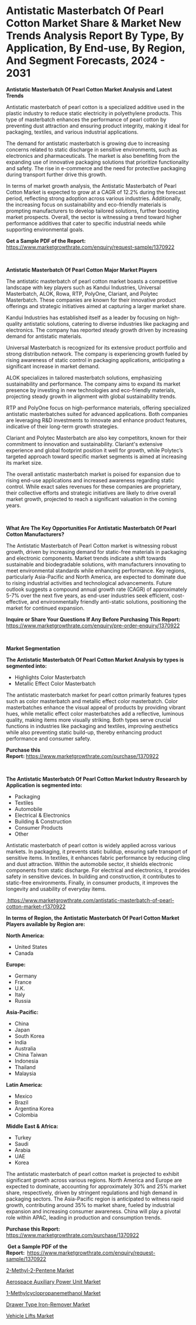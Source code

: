 <p><h1>Antistatic Masterbatch Of Pearl Cotton Market Share & Market New Trends Analysis Report By Type, By Application, By End-use, By Region, And Segment Forecasts, 2024 - 2031</h1></p><p><strong>Antistatic Masterbatch Of Pearl Cotton Market Analysis and Latest Trends</strong></p>
<p><p>Antistatic masterbatch of pearl cotton is a specialized additive used in the plastic industry to reduce static electricity in polyethylene products. This type of masterbatch enhances the performance of pearl cotton by preventing dust attraction and ensuring product integrity, making it ideal for packaging, textiles, and various industrial applications. </p><p>The demand for antistatic masterbatch is growing due to increasing concerns related to static discharge in sensitive environments, such as electronics and pharmaceuticals. The market is also benefiting from the expanding use of innovative packaging solutions that prioritize functionality and safety. The rise in e-commerce and the need for protective packaging during transport further drive this growth.</p><p>In terms of market growth analysis, the Antistatic Masterbatch of Pearl Cotton Market is expected to grow at a CAGR of 12.2% during the forecast period, reflecting strong adoption across various industries. Additionally, the increasing focus on sustainability and eco-friendly materials is prompting manufacturers to develop tailored solutions, further boosting market prospects. Overall, the sector is witnessing a trend toward higher performance additives that cater to specific industrial needs while supporting environmental goals.</p></p>
<p><strong>Get a Sample PDF of the Report:&nbsp;</strong> <a href="https://www.marketgrowthrate.com/enquiry/request-sample/1370922">https://www.marketgrowthrate.com/enquiry/request-sample/1370922</a></p>
<p>&nbsp;</p>
<p><strong>Antistatic Masterbatch Of Pearl Cotton Major Market Players</strong></p>
<p><p>The antistatic masterbatch of pearl cotton market boasts a competitive landscape with key players such as Kandui Industries, Universal Masterbatch, ALOK, Rowa, RTP, PolyOne, Clariant, and Polytec Masterbatch. These companies are known for their innovative product offerings and strategic initiatives aimed at capturing a larger market share.</p><p>Kandui Industries has established itself as a leader by focusing on high-quality antistatic solutions, catering to diverse industries like packaging and electronics. The company has reported steady growth driven by increasing demand for antistatic materials.</p><p>Universal Masterbatch is recognized for its extensive product portfolio and strong distribution network. The company is experiencing growth fueled by rising awareness of static control in packaging applications, anticipating a significant increase in market demand.</p><p>ALOK specializes in tailored masterbatch solutions, emphasizing sustainability and performance. The company aims to expand its market presence by investing in new technologies and eco-friendly materials, projecting steady growth in alignment with global sustainability trends.</p><p>RTP and PolyOne focus on high-performance materials, offering specialized antistatic masterbatches suited for advanced applications. Both companies are leveraging R&D investments to innovate and enhance product features, indicative of their long-term growth strategies.</p><p>Clariant and Polytec Masterbatch are also key competitors, known for their commitment to innovation and sustainability. Clariant's extensive experience and global footprint position it well for growth, while Polytec’s targeted approach toward specific market segments is aimed at increasing its market size.</p><p>The overall antistatic masterbatch market is poised for expansion due to rising end-use applications and increased awareness regarding static control. While exact sales revenues for these companies are proprietary, their collective efforts and strategic initiatives are likely to drive overall market growth, projected to reach a significant valuation in the coming years.</p></p>
<p>&nbsp;</p>
<p><strong>What Are The Key Opportunities For Antistatic Masterbatch Of Pearl Cotton Manufacturers?</strong></p>
<p><p>The Antistatic Masterbatch of Pearl Cotton market is witnessing robust growth, driven by increasing demand for static-free materials in packaging and electronic components. Market trends indicate a shift towards sustainable and biodegradable solutions, with manufacturers innovating to meet environmental standards while enhancing performance. Key regions, particularly Asia-Pacific and North America, are expected to dominate due to rising industrial activities and technological advancements. Future outlook suggests a compound annual growth rate (CAGR) of approximately 5-7% over the next five years, as end-user industries seek efficient, cost-effective, and environmentally friendly anti-static solutions, positioning the market for continued expansion.</p></p>
<p><strong>Inquire or Share Your Questions If Any Before Purchasing This Report:</strong> <a href="https://www.marketgrowthrate.com/enquiry/pre-order-enquiry/1370922">https://www.marketgrowthrate.com/enquiry/pre-order-enquiry/1370922</a></p>
<p>&nbsp;</p>
<p><strong>Market Segmentation</strong></p>
<p><strong>The Antistatic Masterbatch Of Pearl Cotton Market Analysis by types is segmented into:</strong></p>
<p><ul><li>Highlights Color Masterbatch</li><li>Metallic Effect Color Masterbatch</li></ul></p>
<p><p>The antistatic masterbatch market for pearl cotton primarily features types such as color masterbatch and metallic effect color masterbatch. Color masterbatches enhance the visual appeal of products by providing vibrant hues, while metallic effect color masterbatches add a reflective, luminous quality, making items more visually striking. Both types serve crucial functions in industries like packaging and textiles, improving aesthetics while also preventing static build-up, thereby enhancing product performance and consumer safety.</p></p>
<p><strong>Purchase this Report:&nbsp;</strong><a href="https://www.marketgrowthrate.com/purchase/1370922">https://www.marketgrowthrate.com/purchase/1370922</a></p>
<p>&nbsp;</p>
<p><strong>The Antistatic Masterbatch Of Pearl Cotton Market Industry Research by Application is segmented into:</strong></p>
<p><ul><li>Packaging</li><li>Textiles</li><li>Automobile</li><li>Electrical & Electronics</li><li>Building & Construction</li><li>Consumer Products</li><li>Other</li></ul></p>
<p><p>Antistatic masterbatch of pearl cotton is widely applied across various markets. In packaging, it prevents static buildup, ensuring safe transport of sensitive items. In textiles, it enhances fabric performance by reducing cling and dust attraction. Within the automobile sector, it shields electronic components from static discharge. For electrical and electronics, it provides safety in sensitive devices. In building and construction, it contributes to static-free environments. Finally, in consumer products, it improves the longevity and usability of everyday items.</p></p>
<p><a href="https://www.marketgrowthrate.com/antistatic-masterbatch-of-pearl-cotton-market-r1370922">&nbsp;https://www.marketgrowthrate.com/antistatic-masterbatch-of-pearl-cotton-market-r1370922</a></p>
<p><strong>In terms of Region, the Antistatic Masterbatch Of Pearl Cotton Market Players available by Region are:</strong></p>
<p>
    <p> <strong> North America: </strong>
        <ul>
            <li>United States</li>
            <li>Canada</li>
        </ul>
        </p> 
    <p> <strong> Europe: </strong>
        <ul>
            <li>Germany</li>
            <li>France</li>
            <li>U.K.</li>
            <li>Italy</li>
            <li>Russia</li>
        </ul>
        </p> 
    <p> <strong> Asia-Pacific: </strong>
        <ul>
            <li>China</li>
            <li>Japan</li>
            <li>South Korea</li>
            <li>India</li>
            <li>Australia</li>
            <li>China Taiwan</li>
            <li>Indonesia</li>
            <li>Thailand</li>
            <li>Malaysia</li>
        </ul>
        </p> 
    <p> <strong> Latin America: </strong>
        <ul>
            <li>Mexico</li>
            <li>Brazil</li>
            <li>Argentina Korea</li>
            <li>Colombia</li>
        </ul>
        </p> 
    <p> <strong> Middle East & Africa: </strong>
        <ul>
            <li>Turkey</li>
            <li>Saudi</li>
            <li>Arabia</li>
            <li>UAE</li>
            <li>Korea</li>
        </ul>
    </p>
    </p>
<p><p>The antistatic masterbatch of pearl cotton market is projected to exhibit significant growth across various regions. North America and Europe are expected to dominate, accounting for approximately 30% and 25% market share, respectively, driven by stringent regulations and high demand in packaging sectors. The Asia-Pacific region is anticipated to witness rapid growth, contributing around 35% to market share, fueled by industrial expansion and increasing consumer awareness. China will play a pivotal role within APAC, leading in production and consumption trends.</p></p>
<p><strong>Purchase this Report: </strong><a href="https://www.marketgrowthrate.com/purchase/1370922">https://www.marketgrowthrate.com/purchase/1370922</a></p>
<p>&nbsp;<strong>Get a Sample PDF of the Report:&nbsp;&nbsp;</strong><a href="https://www.marketgrowthrate.com/enquiry/request-sample/1370922">https://www.marketgrowthrate.com/enquiry/request-sample/1370922</a></p>
<p><strong></strong></p>
<p><p><a href="https://issuu.com/reportprime-2/docs/2-methyl-2-pentene-market-size-2030_fedf94a0194ff4">2-Methyl-2-Pentene Market</a></p><p><a href="https://medium.com/@nzpakgyl76/global-aerospace-auxiliary-power-unit-market-opportunities-and-market-challenges-2024-2031-623a7a49ffc4">Aerospace Auxiliary Power Unit Market</a></p><p><a href="https://issuu.com/reportprime-2/docs/1-methylcyclopropanemethanol-market_f5a2bbb64741e3">1-Methylcyclopropanemethanol Market</a></p><p><a href="https://github.com/lambertr3e8v/Market-Research-Report-List-1/blob/main/drawer-type-iron-remover-market.md">Drawer Type Iron-Remover Market</a></p><p><a href="https://www.linkedin.com/pulse/global-vehicle-lifts-market-product-type-application-region-cs6tc">Vehicle Lifts Market</a></p></p>